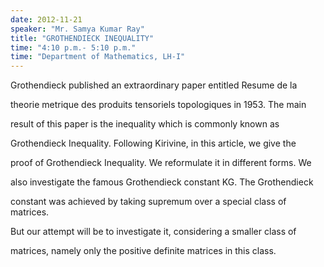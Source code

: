 ```yaml
---
date: 2012-11-21
speaker: "Mr. Samya Kumar Ray"
title: "GROTHENDIECK INEQUALITY"
time: "4:10 p.m.- 5:10 p.m." 
time: "Department of Mathematics, LH-I"
---
```

Grothendieck published an extraordinary paper entitled Resume de la

theorie metrique des produits tensoriels topologiques in 1953. The main

result of this paper is the inequality which is commonly known as

Grothendieck Inequality. Following Kirivine, in this article, we give the

proof of Grothendieck Inequality. We reformulate it in different forms. We

also investigate the famous Grothendieck constant KG. The Grothendieck

constant was achieved by taking supremum over a special class of matrices.

But our attempt will be to investigate it, considering a smaller class of

matrices, namely only the positive definite matrices in this class.
